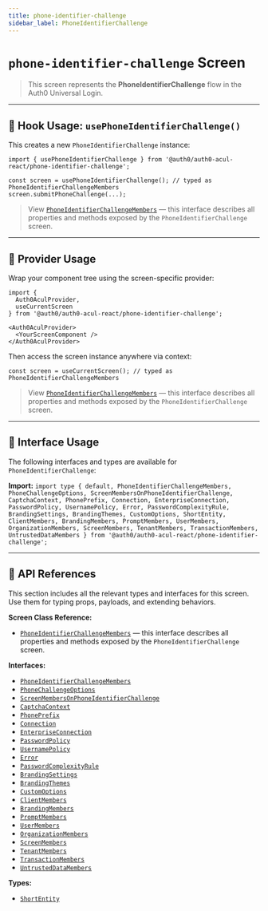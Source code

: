```yaml
---
title: phone-identifier-challenge
sidebar_label: PhoneIdentifierChallenge
---
```


# `phone-identifier-challenge` Screen

> This screen represents the **PhoneIdentifierChallenge** flow in the Auth0 Universal Login.

---

## 🔹 Hook Usage: `usePhoneIdentifierChallenge()`

This creates a new `PhoneIdentifierChallenge` instance:

```tsx
import { usePhoneIdentifierChallenge } from '@auth0/auth0-acul-react/phone-identifier-challenge';

const screen = usePhoneIdentifierChallenge(); // typed as PhoneIdentifierChallengeMembers
screen.submitPhoneChallenge(...);
```

> View [`PhoneIdentifierChallengeMembers`](https://auth0.github.io/universal-login/interfaces/Classes.PhoneIdentifierChallengeMembers.html) — this interface describes all properties and methods exposed by the `PhoneIdentifierChallenge` screen.

---

## 🔹 Provider Usage

Wrap your component tree using the screen-specific provider:

```tsx
import {
  Auth0AculProvider,
  useCurrentScreen
} from '@auth0/auth0-acul-react/phone-identifier-challenge';

<Auth0AculProvider>
  <YourScreenComponent />
</Auth0AculProvider>
```

Then access the screen instance anywhere via context:

```tsx
const screen = useCurrentScreen(); // typed as PhoneIdentifierChallengeMembers
```

> View [`PhoneIdentifierChallengeMembers`](https://auth0.github.io/universal-login/interfaces/Classes.PhoneIdentifierChallengeMembers.html) — this interface describes all properties and methods exposed by the `PhoneIdentifierChallenge` screen.

---

## 🔹 Interface Usage

The following interfaces and types are available for `PhoneIdentifierChallenge`:

**Import:**
`import type { default, PhoneIdentifierChallengeMembers, PhoneChallengeOptions, ScreenMembersOnPhoneIdentifierChallenge, CaptchaContext, PhonePrefix, Connection, EnterpriseConnection, PasswordPolicy, UsernamePolicy, Error, PasswordComplexityRule, BrandingSettings, BrandingThemes, CustomOptions, ShortEntity, ClientMembers, BrandingMembers, PromptMembers, UserMembers, OrganizationMembers, ScreenMembers, TenantMembers, TransactionMembers, UntrustedDataMembers } from '@auth0/auth0-acul-react/phone-identifier-challenge';`

---

## 🔸 API References

This section includes all the relevant types and interfaces for this screen. Use them for typing props, payloads, and extending behaviors.

**Screen Class Reference:**  
- [`PhoneIdentifierChallengeMembers`](https://auth0.github.io/universal-login/interfaces/Classes.PhoneIdentifierChallengeMembers.html) — this interface describes all properties and methods exposed by the `PhoneIdentifierChallenge` screen.

**Interfaces:**
- [`PhoneIdentifierChallengeMembers`](https://auth0.github.io/universal-login/interfaces/Classes.PhoneIdentifierChallengeMembers.html)
- [`PhoneChallengeOptions`](https://auth0.github.io/universal-login/interfaces/Classes.PhoneChallengeOptions.html)
- [`ScreenMembersOnPhoneIdentifierChallenge`](https://auth0.github.io/universal-login/interfaces/Classes.ScreenMembersOnPhoneIdentifierChallenge.html)
- [`CaptchaContext`](https://auth0.github.io/universal-login/interfaces/Classes.CaptchaContext.html)
- [`PhonePrefix`](https://auth0.github.io/universal-login/interfaces/Classes.PhonePrefix.html)
- [`Connection`](https://auth0.github.io/universal-login/interfaces/Classes.Connection.html)
- [`EnterpriseConnection`](https://auth0.github.io/universal-login/interfaces/Classes.EnterpriseConnection.html)
- [`PasswordPolicy`](https://auth0.github.io/universal-login/interfaces/Classes.PasswordPolicy.html)
- [`UsernamePolicy`](https://auth0.github.io/universal-login/interfaces/Classes.UsernamePolicy.html)
- [`Error`](https://auth0.github.io/universal-login/interfaces/Classes.Error.html)
- [`PasswordComplexityRule`](https://auth0.github.io/universal-login/interfaces/Classes.PasswordComplexityRule.html)
- [`BrandingSettings`](https://auth0.github.io/universal-login/interfaces/Classes.BrandingSettings.html)
- [`BrandingThemes`](https://auth0.github.io/universal-login/interfaces/Classes.BrandingThemes.html)
- [`CustomOptions`](https://auth0.github.io/universal-login/interfaces/Classes.CustomOptions.html)
- [`ClientMembers`](https://auth0.github.io/universal-login/interfaces/Classes.ClientMembers.html)
- [`BrandingMembers`](https://auth0.github.io/universal-login/interfaces/Classes.BrandingMembers.html)
- [`PromptMembers`](https://auth0.github.io/universal-login/interfaces/Classes.PromptMembers.html)
- [`UserMembers`](https://auth0.github.io/universal-login/interfaces/Classes.UserMembers.html)
- [`OrganizationMembers`](https://auth0.github.io/universal-login/interfaces/Classes.OrganizationMembers.html)
- [`ScreenMembers`](https://auth0.github.io/universal-login/interfaces/Classes.ScreenMembers.html)
- [`TenantMembers`](https://auth0.github.io/universal-login/interfaces/Classes.TenantMembers.html)
- [`TransactionMembers`](https://auth0.github.io/universal-login/interfaces/Classes.TransactionMembers.html)
- [`UntrustedDataMembers`](https://auth0.github.io/universal-login/interfaces/Classes.UntrustedDataMembers.html)


**Types:**
- [`ShortEntity`](https://auth0.github.io/universal-login/types/Classes.ShortEntity.html)

